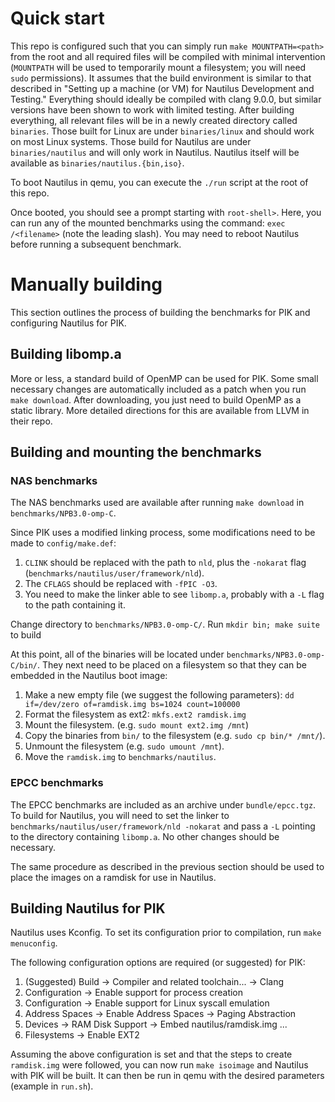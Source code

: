 # Quick start
This repo is configured such that you can simply run `make MOUNTPATH=<path>` from the root and all required files will be compiled with minimal intervention (`MOUNTPATH` will be used to temporarily mount a filesystem; you will need `sudo` permissions). It assumes that the build environment is similar to that described in "Setting up a machine (or VM) for Nautilus Development and Testing." Everything should ideally be compiled with clang 9.0.0, but similar versions have been shown to work with limited testing. After building everything, all relevant files will be in a newly created directory called `binaries`. Those built for Linux are under `binaries/linux` and should work on most Linux systems. Those build for Nautilus are under `binaries/nautilus` and will only work in Nautilus. Nautilus itself will be available as `binaries/nautilus.{bin,iso}`.

To boot Nautilus in qemu, you can execute the `./run` script at the root of this repo.

Once booted, you should see a prompt starting with `root-shell>`. Here, you can run any of the mounted benchmarks using the command: `exec /<filename>` (note the leading slash). You may need to reboot Nautilus before running a subsequent benchmark.

# Manually building
This section outlines the process of building the benchmarks for PIK and configuring Nautilus for PIK.

## Building libomp.a

More or less, a standard build of OpenMP can be used for PIK. Some small necessary changes are automatically included as a patch when you run `make download`. After downloading, you just need to build OpenMP as a static library. More detailed directions for this are available from LLVM in their repo.

## Building and mounting the benchmarks

### NAS benchmarks

The NAS benchmarks used are available after running `make download` in `benchmarks/NPB3.0-omp-C`.

Since PIK uses a modified linking process, some modifications need to be made to `config/make.def`:

  1. `CLINK` should be replaced with the path to `nld`, plus the `-nokarat` flag (`benchmarks/nautilus/user/framework/nld`).
  2. The `CFLAGS` should be replaced with `-fPIC -O3`.
  3. You need to make the linker able to see `libomp.a`, probably with a `-L` flag to the path containing it.

Change directory to `benchmarks/NPB3.0-omp-C/`. Run `mkdir bin; make suite` to build

At this point, all of the binaries will be located under `benchmarks/NPB3.0-omp-C/bin/`. They next need to be placed on a filesystem so that they can be embedded in the Nautilus boot image:

  1. Make a new empty file (we suggest the following parameters): `dd if=/dev/zero of=ramdisk.img bs=1024 count=100000`
  2. Format the filesystem as ext2: `mkfs.ext2 ramdisk.img`
  3. Mount the filesystem. (e.g. `sudo mount ext2.img /mnt`)
  4. Copy the binaries from `bin/` to the filesystem (e.g. `sudo cp bin/* /mnt/`).
  5. Unmount the filesystem (e.g. `sudo umount /mnt`).
  6. Move the `ramdisk.img` to `benchmarks/nautilus`.

### EPCC benchmarks

The EPCC benchmarks are included as an archive under `bundle/epcc.tgz`. To build for Nautilus, you will need to set the linker to `benchmarks/nautilus/user/framework/nld -nokarat` and pass a `-L` pointing to the directory containing `libomp.a`. No other changes should be necessary.

The same procedure as described in the previous section should be used to place the images on a ramdisk for use in Nautilus.

## Building Nautilus for PIK

Nautilus uses Kconfig. To set its configuration prior to compilation, run `make menuconfig`.

The following configuration options are required (or suggested) for PIK:

  1. (Suggested) Build -> Compiler and related toolchain... -> Clang
  2. Configuration -> Enable support for process creation
  3. Configuration -> Enable support for Linux syscall emulation
  4. Address Spaces -> Enable Address Spaces -> Paging Abstraction
  5. Devices -> RAM Disk Support -> Embed nautilus/ramdisk.img ...
  6. Filesystems -> Enable EXT2

Assuming the above configuration is set and that the steps to create `ramdisk.img` were followed, you can now run `make isoimage` and Nautilus with PIK will be built. It can then be run in qemu with the desired parameters (example in `run.sh`).

